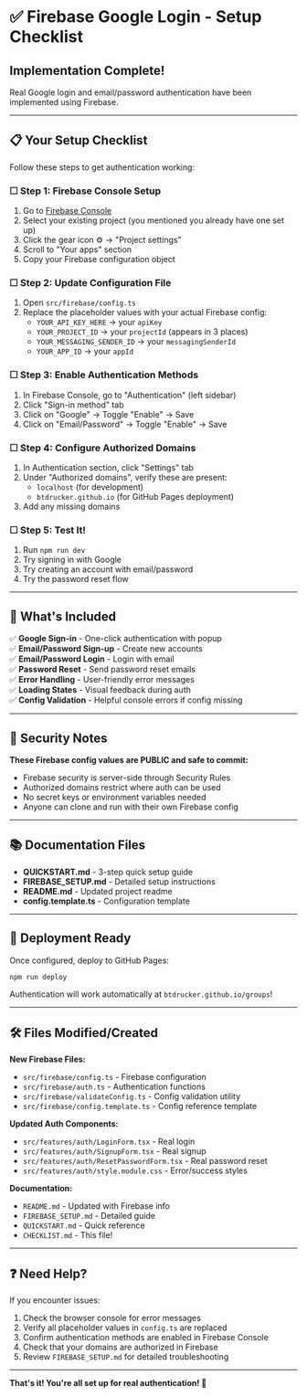 # ✅ Firebase Google Login - Setup Checklist

## Implementation Complete! 

Real Google login and email/password authentication have been implemented using Firebase.

---

## 📋 Your Setup Checklist

Follow these steps to get authentication working:

### ☐ Step 1: Firebase Console Setup

1. Go to [Firebase Console](https://console.firebase.google.com/)
2. Select your existing project (you mentioned you already have one set up)
3. Click the gear icon ⚙️ → "Project settings"
4. Scroll to "Your apps" section
5. Copy your Firebase configuration object

### ☐ Step 2: Update Configuration File

1. Open `src/firebase/config.ts`
2. Replace the placeholder values with your actual Firebase config:
   - `YOUR_API_KEY_HERE` → your `apiKey`
   - `YOUR_PROJECT_ID` → your `projectId` (appears in 3 places)
   - `YOUR_MESSAGING_SENDER_ID` → your `messagingSenderId`
   - `YOUR_APP_ID` → your `appId`

### ☐ Step 3: Enable Authentication Methods

1. In Firebase Console, go to "Authentication" (left sidebar)
2. Click "Sign-in method" tab
3. Click on "Google" → Toggle "Enable" → Save
4. Click on "Email/Password" → Toggle "Enable" → Save

### ☐ Step 4: Configure Authorized Domains

1. In Authentication section, click "Settings" tab
2. Under "Authorized domains", verify these are present:
   - `localhost` (for development)
   - `btdrucker.github.io` (for GitHub Pages deployment)
3. Add any missing domains

### ☐ Step 5: Test It!

1. Run `npm run dev`
2. Try signing in with Google
3. Try creating an account with email/password
4. Try the password reset flow

---

## 🎯 What's Included

✅ **Google Sign-in** - One-click authentication with popup  
✅ **Email/Password Sign-up** - Create new accounts  
✅ **Email/Password Login** - Login with email  
✅ **Password Reset** - Send password reset emails  
✅ **Error Handling** - User-friendly error messages  
✅ **Loading States** - Visual feedback during auth  
✅ **Config Validation** - Helpful console errors if config missing  

---

## 🔐 Security Notes

**These Firebase config values are PUBLIC and safe to commit:**
- Firebase security is server-side through Security Rules
- Authorized domains restrict where auth can be used
- No secret keys or environment variables needed
- Anyone can clone and run with their own Firebase config

---

## 📚 Documentation Files

- **QUICKSTART.md** - 3-step quick setup guide
- **FIREBASE_SETUP.md** - Detailed setup instructions
- **README.md** - Updated project readme
- **config.template.ts** - Configuration template

---

## 🚀 Deployment Ready

Once configured, deploy to GitHub Pages:
```bash
npm run deploy
```

Authentication will work automatically at `btdrucker.github.io/groups`!

---

## 🛠️ Files Modified/Created

**New Firebase Files:**
- `src/firebase/config.ts` - Firebase configuration
- `src/firebase/auth.ts` - Authentication functions
- `src/firebase/validateConfig.ts` - Config validation utility
- `src/firebase/config.template.ts` - Config reference template

**Updated Auth Components:**
- `src/features/auth/LoginForm.tsx` - Real login
- `src/features/auth/SignupForm.tsx` - Real signup
- `src/features/auth/ResetPasswordForm.tsx` - Real password reset
- `src/features/auth/style.module.css` - Error/success styles

**Documentation:**
- `README.md` - Updated with Firebase info
- `FIREBASE_SETUP.md` - Detailed guide
- `QUICKSTART.md` - Quick reference
- `CHECKLIST.md` - This file!

---

## ❓ Need Help?

If you encounter issues:

1. Check the browser console for error messages
2. Verify all placeholder values in `config.ts` are replaced
3. Confirm authentication methods are enabled in Firebase Console
4. Check that your domains are authorized in Firebase
5. Review `FIREBASE_SETUP.md` for detailed troubleshooting

---

**That's it! You're all set up for real authentication! 🎉**


